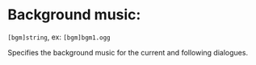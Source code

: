 # Background music:

`[bgm]string`, ex: `[bgm]bgm1.ogg`

Specifies the background music for the current and following dialogues.
